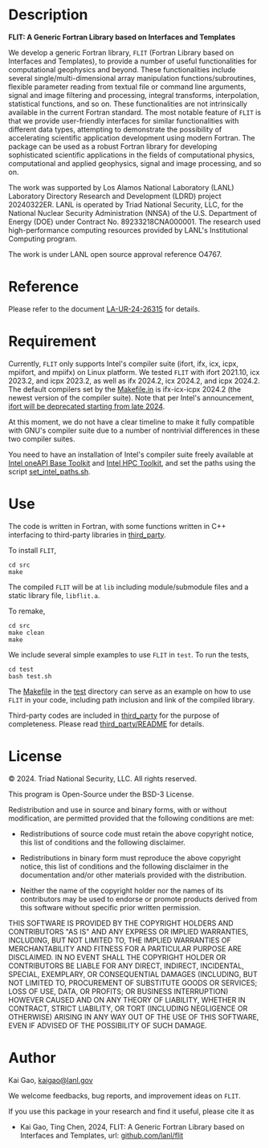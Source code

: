 # Description
**FLIT: A Generic Fortran Library based on Interfaces and Templates**

We develop a generic Fortran library, `FLIT` (Fortran Library based on Interfaces and Templates), to provide a number of useful functionalities for computational geophysics and beyond. These functionalities include several single/multi-dimensional array manipulation functions/subroutines, flexible parameter reading from textual file or command line arguments, signal and image filtering and processing, integral transforms, interpolation, statistical functions, and so on. These functionalities are not intrinsically available in the current Fortran standard. The most notable feature of `FLIT` is that we provide user-friendly interfaces for similar functionalities with different data types, attempting to demonstrate the possibility of accelerating scientific application development using modern Fortran. The package can be used as a robust Fortran library for developing sophisticated scientific applications in the fields of computational physics, computational and applied geophysics, signal and image processing, and so on. 

The work was supported by Los Alamos National Laboratory (LANL) Laboratory Directory Research and Development (LDRD) project 20240322ER. LANL is operated by Triad National Security, LLC, for the National Nuclear Security Administration (NNSA) of the U.S. Department of Energy (DOE) under Contract No. 89233218CNA000001. The research used high-performance computing resources provided by LANL's Institutional Computing program. 

The work is under LANL open source approval reference O4767.

# Reference
Please refer to the document [LA-UR-24-26315](doc/doc_libflit.pdf) for details. 

# Requirement
Currently, `FLIT` only supports Intel's compiler suite (ifort, ifx, icx, icpx, mpiifort, and mpiifx) on Linux platform. We tested `FLIT` with ifort 2021.10, icx 2023.2, and icpx 2023.2, as well as ifx 2024.2, icx 2024.2, and icpx 2024.2. The default compilers set by the [Makefile.in](src/Makefile.in) is ifx-icx-icpx 2024.2 (the newest version of the compiler suite). Note that per Intel's announcement, [ifort will be deprecated starting from late 2024](https://www.intel.com/content/www/us/en/developer/articles/guide/porting-guide-for-ifort-to-ifx.html). 

At this moment, we do not have a clear timeline to make it fully compatible with GNU's compiler suite due to a number of nontrivial differences in these two compiler suites. 

You need to have an installation of Intel's compiler suite freely available at [Intel oneAPI Base Toolkit](https://www.intel.com/content/www/us/en/developer/tools/oneapi/base-toolkit.html#gs.bed72v) and [Intel HPC Toolkit](https://www.intel.com/content/www/us/en/developer/tools/oneapi/hpc-toolkit.html#gs.bed5op), and set the paths using the script [set_intel_paths.sh](set_intel_paths.sh). 

# Use
The code is written in Fortran, with some functions written in C++ interfacing to third-party libraries in [third_party](third_party). 

To install `FLIT`, 

```
cd src
make
```

The compiled `FLIT` will be at `lib` including module/submodule files and a static library file, `libflit.a`. 

To remake, 

```
cd src
make clean
make
```

We include several simple examples to use `FLIT` in `test`. To run the tests, 

```
cd test
bash test.sh
```

The [Makefile](src/Makefile) in the [test](test) directory can serve as an example on how to use `FLIT` in your code, including path inclusion and link of the compiled library. 

Third-party codes are included in [third_party](third_party) for the purpose of completeness. Please read [third_party/README](third_party/README) for details. 

# License
&copy; 2024. Triad National Security, LLC. All rights reserved. 

This program is Open-Source under the BSD-3 License.

Redistribution and use in source and binary forms, with or without modification, are permitted provided that the following conditions are met:

- Redistributions of source code must retain the above copyright notice, this list of conditions and the following disclaimer.
 
- Redistributions in binary form must reproduce the above copyright notice, this list of conditions and the following disclaimer in the documentation and/or other materials provided with the distribution.
 
- Neither the name of the copyright holder nor the names of its contributors may be used to endorse or promote products derived from this software without specific prior written permission.

THIS SOFTWARE IS PROVIDED BY THE COPYRIGHT HOLDERS AND CONTRIBUTORS "AS IS" AND ANY EXPRESS OR IMPLIED WARRANTIES, INCLUDING, BUT NOT LIMITED TO, THE IMPLIED WARRANTIES OF MERCHANTABILITY AND FITNESS FOR A PARTICULAR PURPOSE ARE DISCLAIMED. IN NO EVENT SHALL THE COPYRIGHT HOLDER OR CONTRIBUTORS BE LIABLE FOR ANY DIRECT, INDIRECT, INCIDENTAL, SPECIAL, EXEMPLARY, OR CONSEQUENTIAL DAMAGES (INCLUDING, BUT NOT LIMITED TO, PROCUREMENT OF SUBSTITUTE GOODS OR SERVICES; LOSS OF USE, DATA, OR PROFITS; OR BUSINESS INTERRUPTION) HOWEVER CAUSED AND ON ANY THEORY OF LIABILITY, WHETHER IN CONTRACT, STRICT LIABILITY, OR TORT (INCLUDING NEGLIGENCE OR OTHERWISE) ARISING IN ANY WAY OUT OF THE USE OF THIS SOFTWARE, EVEN IF ADVISED OF THE POSSIBILITY OF SUCH DAMAGE.

# Author
Kai Gao, <kaigao@lanl.gov>

We welcome feedbacks, bug reports, and improvement ideas on `FLIT`. 

If you use this package in your research and find it useful, please cite it as

* Kai Gao, Ting Chen, 2024, FLIT: A Generic Fortran Library based on Interfaces and Templates, url: [github.com/lanl/flit](https://github.com/lanl/flit)

